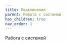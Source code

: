 ```yaml
---
title: Подключение
parent: Работа с системой
has_children: true
nav_order: 1
---
```

Работа с системой



